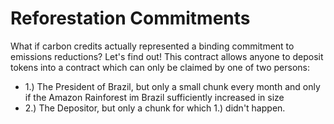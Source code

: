 # Reforestation Commitments

What if carbon credits actually represented a binding commitment to emissions reductions?
Let's find out! This contract allows anyone to deposit tokens into a contract which can only be claimed by one of two persons:
- 1.) The President of Brazil, but only a small chunk every month and only if the Amazon Rainforest im Brazil sufficiently increased in size
- 2.) The Depositor, but only a chunk for which 1.) didn't happen.
